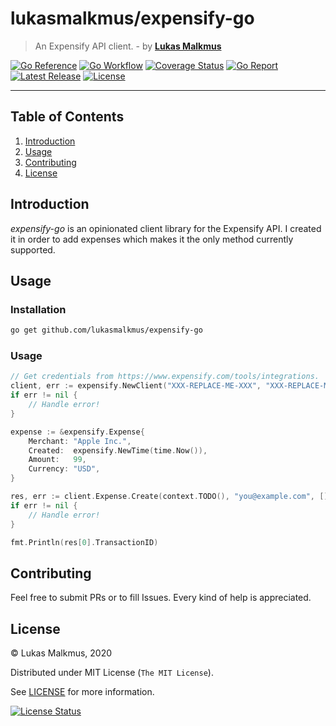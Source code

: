 # lukasmalkmus/expensify-go

> An Expensify API client. - by **[Lukas Malkmus]**

[![Go Reference][gopkg_badge]][gopkg]
[![Go Workflow][go_workflow_badge]][go_workflow]
[![Coverage Status][coverage_badge]][coverage]
[![Go Report][report_badge]][report]
[![Latest Release][release_badge]][release]
[![License][license_badge]][license]

---

## Table of Contents

1. [Introduction](#introduction)
1. [Usage](#usage)
1. [Contributing](#contributing)
1. [License](#license)

## Introduction

_expensify-go_ is an opinionated client library for the Expensify API. I created
it in order to add expenses which makes it the only method currently supported.

## Usage

### Installation

```bash
go get github.com/lukasmalkmus/expensify-go
```

### Usage

```go
// Get credentials from https://www.expensify.com/tools/integrations.
client, err := expensify.NewClient("XXX-REPLACE-ME-XXX", "XXX-REPLACE-ME-XXX")
if err != nil {
    // Handle error!
}

expense := &expensify.Expense{
    Merchant: "Apple Inc.",
    Created:  expensify.NewTime(time.Now()),
    Amount:   99,
    Currency: "USD",
}

res, err := client.Expense.Create(context.TODO(), "you@example.com", []*expensify.Expense{exp})
if err != nil {
    // Handle error!
}

fmt.Println(res[0].TransactionID)
```

## Contributing

Feel free to submit PRs or to fill Issues. Every kind of help is appreciated.

## License

© Lukas Malkmus, 2020

Distributed under MIT License (`The MIT License`).

See [LICENSE](LICENSE) for more information.

[![License Status][license_status_badge]][license_status]

<!-- Links -->

[Lukas Malkmus]: https://github.com/lukasmalkmus

<!-- Badges -->

[gopkg]: https://pkg.go.dev/github.com/lukasmalkmus/expensify-go
[gopkg_badge]: https://img.shields.io/badge/doc-reference-007d9c?logo=go&logoColor=white&style=flat-square
[go_workflow]: https://github.com/lukasmalkmus/expensify-go/actions?query=workflow%3Ago
[go_workflow_badge]: https://img.shields.io/github/workflow/status/lukasmalkmus/expensify-go/go?style=flat-square&ghcache=unused
[coverage]: https://codecov.io/gh/lukasmalkmus/expensify-go
[coverage_badge]: https://img.shields.io/codecov/c/github/lukasmalkmus/expensify-go.svg?style=flat-square&ghcache=unused
[report]: https://goreportcard.com/report/github.com/lukasmalkmus/expensify-go
[report_badge]: https://goreportcard.com/badge/github.com/lukasmalkmus/expensify-go?style=flat-square&ghcache=unused
[release]: https://github.com/lukasmalkmus/expensify-go/releases/latest
[release_badge]: https://img.shields.io/github/release/lukasmalkmus/expensify-go.svg?style=flat-square&ghcache=unused
[license]: https://opensource.org/licenses/MIT
[license_badge]: https://img.shields.io/github/license/lukasmalkmus/expensify-go.svg?color=blue&style=flat-square&ghcache=unused
[license_status]: https://app.fossa.com/projects/git%2Bgithub.com%2Flukasmalkmus%expensify-go
[license_status_badge]: https://app.fossa.com/api/projects/git%2Bgithub.com%2Flukasmalkmus%expensify-go.svg?type=large&ghcache=unused
